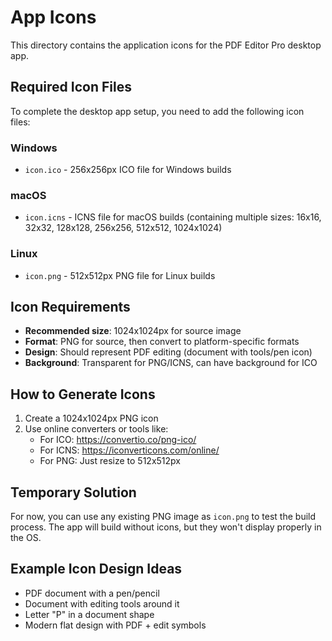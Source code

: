 # App Icons

This directory contains the application icons for the PDF Editor Pro desktop app.

## Required Icon Files

To complete the desktop app setup, you need to add the following icon files:

### Windows
- `icon.ico` - 256x256px ICO file for Windows builds

### macOS
- `icon.icns` - ICNS file for macOS builds (containing multiple sizes: 16x16, 32x32, 128x128, 256x256, 512x512, 1024x1024)

### Linux
- `icon.png` - 512x512px PNG file for Linux builds

## Icon Requirements

- **Recommended size**: 1024x1024px for source image
- **Format**: PNG for source, then convert to platform-specific formats
- **Design**: Should represent PDF editing (document with tools/pen icon)
- **Background**: Transparent for PNG/ICNS, can have background for ICO

## How to Generate Icons

1. Create a 1024x1024px PNG icon
2. Use online converters or tools like:
   - For ICO: https://convertio.co/png-ico/
   - For ICNS: https://iconverticons.com/online/
   - For PNG: Just resize to 512x512px

## Temporary Solution

For now, you can use any existing PNG image as `icon.png` to test the build process.
The app will build without icons, but they won't display properly in the OS.

## Example Icon Design Ideas

- PDF document with a pen/pencil
- Document with editing tools around it
- Letter "P" in a document shape
- Modern flat design with PDF + edit symbols